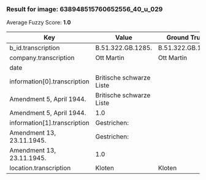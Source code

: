### Result for image: 638948515760652556_40_u_029
Average Fuzzy Score: **1.0**
<small>

| Key | Value | Ground Truth | Score |
| --- | --- | --- | --- |
| b_id.transcription | B.51.322.GB.1285. | B.51.322.GB.1285. | 1.0 |
| company.transcription | Ott Martin | Ott Martin | 1.0 |
| date |  |  | 1.0 |
| information[0].transcription | Britische schwarze Liste
Amendment 5, April 1944. | Britische schwarze Liste
Amendment 5, April 1944. | 1.0 |
| information[1].transcription | Gestrichen:
Amendment 13, 23.11.1945. | Gestrichen:
Amendment 13, 23.11.1945. | 1.0 |
| location.transcription | Kloten | Kloten | 1.0 |

</small>
